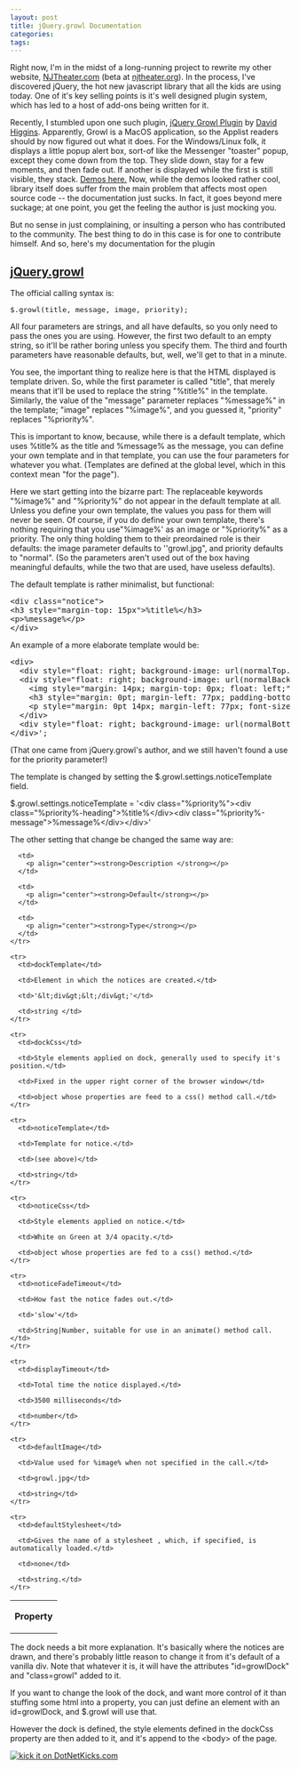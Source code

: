 ```yaml
---
layout: post
title: jQuery.growl Documentation
categories: 
tags: 
---
```


  <p>Right now, I'm in the midst of a long-running project to rewrite my other website, <a href="http://www.njtheater.com" target="_blank">NJTheater.com</a> (beta at <a href="http://www.njtheater.org/" target="_blank">njtheater.org</a>).  In the process, I've discovered jQuery, the hot new javascript library that all the kids are using today.   One of it's key selling points is it's well designed plugin system, which has led to a host of add-ons being written for it.  </p>  <p>Recently, I stumbled upon one such plugin, <a href="http://www.fragmentedcode.com/jquery-growl">jQuery Growl Plugin</a> by <a href="http://www.fragmentedcode.com/">David Higgins</a>.  Apparently, Growl is a MacOS application, so the Applist readers should by now figured out what it does.  For the Windows/Linux folk, it displays a little popup alert box, sort-of like the Messenger "toaster" popup, except they come down from the top.  They slide down, stay for a few moments, and then fade out.  If another is displayed while the first is still visible, they stack.  <a href="http://projects.zoulcreations.com/jquery/growl/" target="_blank">Demos here.</a> Now, while the demos looked rather cool, library itself does suffer from the main problem that affects most open source code -- the documentation just sucks.  In fact, it goes beyond mere suckage; at one point, you get the feeling the author is just mocking you.</p>  <p>But no sense in just complaining, or insulting a person who has contributed to the community.  The best thing to do in this case is for one to contribute himself.  And so, here's my documentation for the plugin</p>  <h2><u>jQuery.growl</u></h2>  <p>The official calling syntax is:</p>  <pre class="cpp"><font size="3">$.growl(title, message, image, priority); </font></pre>

<p>All four parameters are strings, and all have defaults, so you only need to pass the ones you are using.  However, the first two default to an empty string, so it'll be rather boring unless you specify them.  The third and fourth parameters have reasonable defaults, but, well, we'll get to that in a minute.</p>

<p>You see, the important thing to realize here is that the HTML displayed is template driven.  So, while the first parameter is called "title", that merely means that it'll be used to replace the string "%title%" in the template.  Similarly, the value of the "message" parameter replaces "%message%" in the template; "image" replaces "%image%", and you guessed it, "priority" replaces "%priority%".</p>

<p>This is important to know, because, while there is a default template, which uses %title% as the title and %message% as the message, you can define your own template and in that template, you can use the four parameters for whatever you what.  (Templates are defined at the global level, which in this context mean "for the page").</p>

<p>Here we start getting into the bizarre part:  The replaceable keywords "%image%" and "%priority%" do not appear in the default template at all. Unless you define your own template, the values you pass for them will never be seen. Of course, if you do define your own template, there's nothing requiring that you use"%image%' as an image or "%priority%" as a priority.  The only thing holding them to their preordained role is their defaults: the image parameter defaults to ''growl.jpg", and priority defaults to "normal". (So the parameters aren't used out of the box having meaningful defaults, while the two that are used, have useless defaults).</p>

<p>The default template is rather minimalist, but functional:</p>

<pre class="xml">&lt;div class="notice"&gt;
&lt;h3 style="margin-top: 15px"&gt;%title%&lt;/h3&gt;
&lt;p&gt;%message%&lt;/p&gt;
&lt;/div&gt;</pre>

<p>An example of a more elaborate template would be:</p>

<pre class="xml">&lt;div&gt;
  &lt;div style="float: right; background-image: url(normalTop.png); position: relative; width: 259px; height: 16px; margin: 0pt;"&gt;&lt;/div&gt;
  &lt;div style="float: right; background-image: url(normalBackground.png); position: relative; display: block; color: #ffffff; font-family: Arial; font-size: 12px; line-height: 14px; width: 259px; margin: 0pt;"&gt;
    &lt;img style="margin: 14px; margin-top: 0px; float: left;" src="%image%" /&gt;
    &lt;h3 style="margin: 0pt; margin-left: 77px; padding-bottom: 10px; font-size: 13px;"&gt;%title%&lt;/h3&gt;
    &lt;p style="margin: 0pt 14px; margin-left: 77px; font-size: 12px;"&gt;%message%&lt;/p&gt;
  &lt;/div&gt;
  &lt;div style="float: right; background-image: url(normalBottom.png); position: relative; width: 259px; height: 16px; margin-bottom: 10px;"&gt;&lt;/div&gt;
&lt;/div&gt;';</pre>

<p>(That one came from jQuery.growl's author, and we still haven't found a use for the priority parameter!)</p>

<p>The template is changed by setting the $.growl.settings.noticeTemplate field.  </p>

<p>$.growl.settings.noticeTemplate = '&lt;div class="%priority%"&gt;&lt;div class="%priority%-heading"&gt;%title%&lt;/div&gt;&lt;div class="%priority%-message"&gt;%message%&lt;/div&gt;&lt;/div&gt;'</p>

<p>The other setting that change be changed the same way are:</p>

<table cellspacing="0" cellpadding="2">
    <tr>
      <td>
        <p align="center"><strong>Property</strong></p>
      </td>

      <td>
        <p align="center"><strong>Description </strong></p>
      </td>

      <td>
        <p align="center"><strong>Default</strong></p>
      </td>

      <td>
        <p align="center"><strong>Type</strong></p>
      </td>
    </tr>

    <tr>
      <td>dockTemplate</td>

      <td>Element in which the notices are created.</td>

      <td>'&lt;div&gt;&lt;/div&gt;'</td>

      <td>string </td>
    </tr>

    <tr>
      <td>dockCss</td>

      <td>Style elements applied on dock, generally used to specify it's position.</td>

      <td>Fixed in the upper right corner of the browser window</td>

      <td>object whose properties are feed to a css() method call.</td>
    </tr>

    <tr>
      <td>noticeTemplate</td>

      <td>Template for notice.</td>

      <td>(see above)</td>

      <td>string</td>
    </tr>

    <tr>
      <td>noticeCss</td>

      <td>Style elements applied on notice.</td>

      <td>White on Green at 3/4 opacity.</td>

      <td>object whose properties are fed to a css() method.</td>
    </tr>

    <tr>
      <td>noticeFadeTimeout</td>

      <td>How fast the notice fades out.</td>

      <td>'slow'</td>

      <td>String|Number, suitable for use in an animate() method call.</td>
    </tr>

    <tr>
      <td>displayTimeout</td>

      <td>Total time the notice displayed.</td>

      <td>3500 milliseconds</td>

      <td>number</td>
    </tr>

    <tr>
      <td>defaultImage</td>

      <td>Value used for %image% when not specified in the call.</td>

      <td>growl.jpg</td>

      <td>string</td>
    </tr>

    <tr>
      <td>defaultStylesheet</td>

      <td>Gives the name of a stylesheet , which, if specified, is automatically loaded.</td>

      <td>none</td>

      <td>string.</td>
    </tr>
  </table>

<p> </p>

<p>The dock needs a bit more explanation.  It's basically where the notices are drawn, and there's probably little reason to change it from it's default of a vanilla div.  Note that whatever it is, it will have the attributes "id=growlDock" and "class=growl" added to it.  </p>

<p>If you want to change the look of the dock, and want more control of it than stuffing some html into a property, you can just define an element with an id=growlDock, and $.growl will use that.</p>

<p>However the dock is defined, the style elements defined in the dockCss property are then added to it, and it's append to the &lt;body&gt; of the page.</p>

<p> </p>
<a href="http://www.dotnetkicks.com/kick/?url=http%3a%2f%2fhonestillusion.com%2fblogs%2fblog_0%2farchive%2f2008%2f10%2f20%2fjquery-growl-documentation.aspx"><img alt="kick it on DotNetKicks.com" src="http://www.dotnetkicks.com/Services/Images/KickItImageGenerator.ashx?url=http%3a%2f%2fhonestillusion.com%2fblogs%2fblog_0%2farchive%2f2008%2f10%2f20%2fjquery-growl-documentation.aspx" border="0" /></a>
